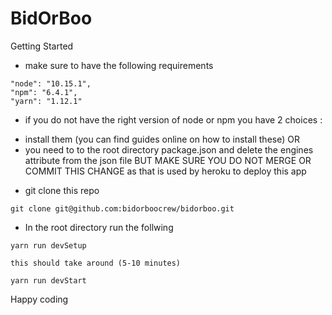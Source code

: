 # BidOrBoo

Getting Started

- make sure to have the following requirements

```
"node": "10.15.1",
"npm": "6.4.1",
"yarn": "1.12.1"
```

- if you do not have the right version of node or npm you have 2 choices :
* install them (you can find guides online on how to install these)
OR
* you need to to the root directory package.json and delete the engines attribute from the json file
  BUT MAKE SURE YOU DO NOT MERGE OR COMMIT THIS CHANGE as that is used by heroku to deploy this app


- git clone this repo

```
git clone git@github.com:bidorboocrew/bidorboo.git
```

- In the root directory run the follwing

```
yarn run devSetup

this should take around (5-10 minutes)

yarn run devStart
```

Happy coding
